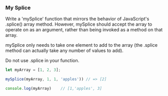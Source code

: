 ### My Splice

Write a 'mySplice' function that mirrors the behavior of JavaScript's .splice()
array method. However, mySplice should accept the array to operate on as an
argument, rather than being invoked as a method on that array.

mySplice only needs to take one element to add to the array (the .splice method
can actually take any number of values to add).

Do not use .splice in your function.


```javascript
let myArray = [1, 2, 3];

mySplice(myArray, 1, 1, 'apples')) // => [2]

console.log(myArray)    // [1,'apples', 3]
```
   